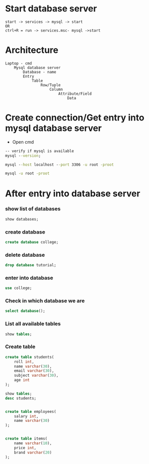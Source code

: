 # Start database server
```plaintext
start -> services -> mysql -> start
OR
ctrl+R = run -> services.msc- mysql ->start
```

# Architecture
```plaintext
Laptop - cmd
    Mysql database server
        Database - name
        Entry
            Table
                Row/Tuple
                    Column 
                        Attribute/Field
                            Data
```

# Create connection/Get entry into mysql database server
- Open cmd
```cmd
-- verify if mysql is available
mysql --version;

mysql --host localhost --port 3306 -u root -proot

mysql -u root -proot

```

# After entry into database server
### show list of databases
```sql
show databases;
```
### create database
```sql
create database college;
```
### delete database
```sql
drop database tutorial;
```
### enter into database
```sql
use college;
```
### Check in which database we are
```sql
select database();
```
### List all available tables
```sql
show tables;
```

### Create table
```sql
create table students(
    roll int,
    name varchar(30),
    email varchar(30),
    subject varchar(30),
    age int
);

show tables;
desc students;


create table employees(
    salary int,
    name varchar(30)
);


create table items(
    name varchar(10),
    price int,
    brand varchar(20)
);


```

